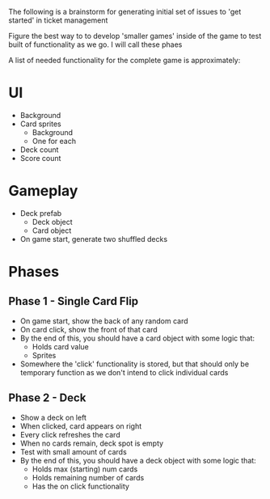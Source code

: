 The following is a brainstorm for generating initial set of issues to 'get started' in ticket management

Figure the best way to to develop 'smaller games' inside of the game to test built of functionality as we go. I will call these phaes

A list of needed functionality for the complete game is approximately: 

# UI
- Background 
- Card sprites
	- Background
	- One for each 
- Deck count 
- Score count

# Gameplay
- Deck prefab 
	- Deck object 
	- Card object 
- On game start, generate two shuffled decks

# Phases
## Phase 1 - Single Card Flip
- On game start, show the back of any random card 
- On card click, show the front of that card 
- By the end of this, you should have a card object with some logic that:
	- Holds card value
	- Sprites
- Somewhere the 'click' functionality is stored, but that should only be temporary function as we don't intend to click individual cards

## Phase 2 - Deck 
- Show a deck on left
- When clicked, card appears on right
- Every click refreshes the card 
- When no cards remain, deck spot is empty 
- Test with small amount of cards
- By the end of this, you should have a deck object with some logic that:
	- Holds max (starting) num cards
	- Holds remaining number of cards 
	- Has the on click functionality 